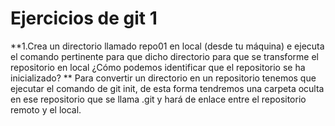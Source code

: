 # Ejercicios de git 1
**1.Crea un directorio llamado repo01 en local (desde tu máquina) e
ejecuta el comando pertinente
para que dicho directorio para que se transforme el repositorio en local ¿Cómo
podemos identificar que el repositorio se ha inicializado? **
Para convertir un directorio en un repositorio tenemos que ejecutar el comando de git init, de esta forma tendremos una carpeta oculta en ese repositorio que se llama .git y hará de enlace entre el repositorio remoto y el local.  